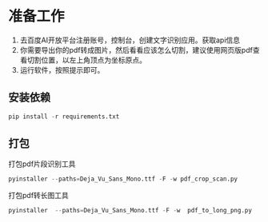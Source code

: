 # 准备工作
1. 去百度AI开放平台注册账号，控制台，创建文字识别应用。获取api信息  
2. 你需要导出你的pdf转成图片，然后看看应该怎么切割，建议使用网页版pdf查看切割位置，以左上角顶点为坐标原点。  
3. 运行软件，按照提示即可。  

## 安装依赖
```python
pip install -r requirements.txt
```

## 打包
打包pdf片段识别工具
```python
pyinstaller --paths=Deja_Vu_Sans_Mono.ttf -F -w pdf_crop_scan.py
```

打包pdf转长图工具
```python
pyinstaller  --paths=Deja_Vu_Sans_Mono.ttf -F -w  pdf_to_long_png.py
```

